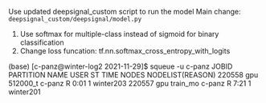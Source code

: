 Use updated deepsignal_custom script to run the model
Main change: `deepsignal_custom/deepsignal/model.py`
1. Use softmax for multiple-class instead of sigmoid for binary classification
2. Change loss funcation: tf.nn.softmax_cross_entropy_with_logits

(base) [c-panz@winter-log2 2021-11-29]$ squeue -u c-panz
             JOBID PARTITION     NAME     USER ST       TIME  NODES NODELIST(REASON)
            220558       gpu 512000_t   c-panz  R       0:01      1 winter203
            220557       gpu train_mo   c-panz  R       7:21      1 winter201